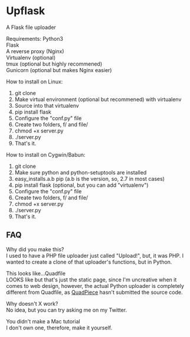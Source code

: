 # Upflask
A Flask file uploader

Requirements:
Python3  
Flask  
A reverse proxy (Nginx)  
Virtualenv (optional)  
tmux (optional but highly recommened)  
Gunicorn (optional but makes Nginx easier)  

How to install on Linux:
1. git clone
2. Make virtual environment (optional but recommened) with virtualenv
3. Source into that virtualenv
4. pip install flask
5. Configure the "conf.py" file
6. Create two folders, f/ and file/
7. chmod +x server.py
8. ./server.py
9. That's it.

How to install on Cygwin/Babun:
1. git clone
3. Make sure python and python-setuptools are installed
4. easy_installs.a.b pip (a.b is the version, so, 2.7 in most cases)
5. pip install flask (optional, but you can add "virtualenv")
6. Configure the "conf.py" file
7. Create two folders, f/ and file/
8. chmod +x server.py
9. ./server.py
10. That's it.

## FAQ

Why did you make this?  
I used to have a PHP file uploader just called "Upload!", but, it was PHP.
I wanted to create a clone of that uploader's functions, but in Python.  

This looks like...Quadfile  
LOOKS like but that's just the static page, since I'm uncreative when it comes to web 
design, however, the actual Python uploader is completely different from Quadfile, as <a 
href="https://twitter.com/QuadPiece">QuadPiece</a> hasn't submitted the source code.  

Why doesn't X work?  
No idea, but you can try asking me on my Twitter.  

You didn't make a Mac tutorial  
I don't own one, therefore, make it yourself.
